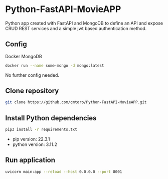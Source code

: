 
# Python-FastAPI-MovieAPP

Python app created with FastAPI and MongoDB to define an API and expose CRUD REST services and a simple jwt based authentication method.

## Config
Docker MongoDB
```bash
docker run --name some-mongo -d mongo:latest
```
No further config needed.
## Clone repository
```bash
git clone https://github.com/cmtoro/Python-FastAPI-MovieAPP.git
```
## Install Python dependencies
```bash
pip3 install -r requirements.txt
```
* pip version: 22.3.1
* python version: 3.11.2
## Run application
```bash
uvicorn main:app --reload --host 0.0.0.0 --port 8001
```
